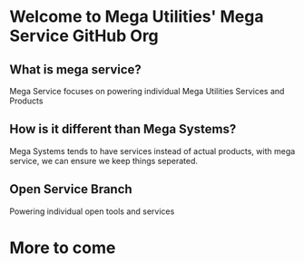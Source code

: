 # Welcome to Mega Utilities' Mega Service GitHub Org

## What is mega service?
Mega Service focuses on powering individual Mega Utilities Services and Products

## How is it different than Mega Systems?
Mega Systems tends to have services instead of actual products, with mega service, we can ensure we keep things seperated. 

## Open Service Branch
Powering individual open tools and services

# More to come
